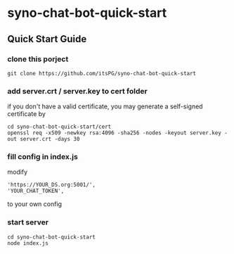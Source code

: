 # syno-chat-bot-quick-start

## Quick Start Guide

### clone this porject

```
git clone https://github.com/itsPG/syno-chat-bot-quick-start
```

### add server.crt / server.key to cert folder

if you don't have a valid certificate, you may generate a self-signed certificate by

```
cd syno-chat-bot-quick-start/cert
openssl req -x509 -newkey rsa:4096 -sha256 -nodes -keyout server.key -out server.crt -days 30
```

### fill config in index.js

modify

```
'https://YOUR_DS.org:5001/',
'YOUR_CHAT_TOKEN',
```

to your own config

### start server

```
cd syno-chat-bot-quick-start
node index.js
```